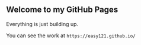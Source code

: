 ## Welcome to my GitHub Pages

Everything is just building up.

You can see the work at `https://easy121.github.io/`